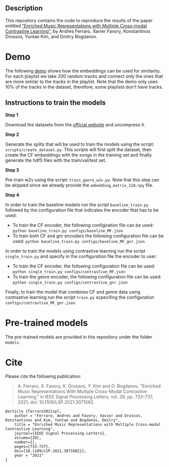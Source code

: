 ## Description


This repository contains the code to reproduce the results of the paper entitled ["Enriched Music Representations with Multiple Cross-modal Contrastive Learning"](https://arxiv.org/abs/2104.00437), by Andres Ferraro, Xavier Favory, Konstantinos Drossos, Yuntae Kim, and Dmitry Bogdanov.

# Demo

The following [demo](http://fonil.mtg.upf.edu/) shows how the embeddings can be used for similarity. For each playlist we take 200 random tracks and connect only the ones that are more similar to the tracks in the playlist. Note that the demo only uses 10% of the tracks in the dataset, therefore, some playlists don't have tracks.


## Instructions to train the models

**Step 1**

Download the datasets from the [official website](https://arena.kakao.com/melon_dataset) and uncompress it.

**Step 2**

Generate the splits that will be used to train the models using the script: `scripts/create_dataset.py`. This scripts will first split the dataset, then create the CF embeddings with the songs in the training set and finally generate the hdf5 files with the train/val/test set.

**Step 3**

Pre-train w2v using the script: `train_genre_w2v.py`. Note that this step can be skipped since we already provide the `embedding_matrix_128.npy` file.

**Step 4**

In order to train the baseline models run the script `baseline_train.py` followed by the configuration file that indicates the encoder that has to be used:
 - To train the CF encoder, the following configiration file can be used: `python baseline_train.py configs/baseline_MF.json`
 - To train both CF and gnr encoders the following configuration file can be used: `python baseline_train.py configs/baseline_MF_gnr.json`

In order to train the models using contrastive learning run the script `single_train.py` and specify in the configuration file the encoder to user:
 - To train the CF encoder, the following configuration file can be used: `python single_train.py configs/contrastive_MF.json` 
 - To train the genre encoder, the following configuration file can be used: `python single_train.py configs/contrastive_gnr.json` 

Finally, to train the model that combines CF and genre data using contrastive learning run the script `train.py` scpecifing the configuration `configs/contrastive_MF_gnr.json`.

# Pre-trained models

The pre-trained models are provided in this repository under the folder `models`.

# Cite

Please cite the following publication: 

> A. Ferraro, X. Favory, K. Drossos, Y. Kim and D. Bogdanov, "Enriched Music Representations With Multiple Cross-Modal Contrastive Learning," in IEEE Signal Processing Letters, vol. 28, pp. 733-737, 2021, doi: 10.1109/LSP.2021.3071082.

```
@article {ferraro2021spl,
    author = "Ferraro, Andres and Favory, Xavier and Drossos, Konstantinos and Kim, Yuntae and Bogdanov, Dmitry",
    title = "Enriched Music Representations with Multiple Cross-modal Contrastive Learning",
    journal={IEEE Signal Processing Letters}, 
    volume={28},
    number={},
    pages={733-737},
    doi={10.1109/LSP.2021.3071082}},
    year = "2021"
}
```
